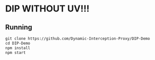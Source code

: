 # DIP WITHOUT UV!!!


## Running
```txt
git clone https://github.com/Dynamic-Interception-Proxy/DIP-Demo
cd DIP-Demo
npm install
npm start
```
